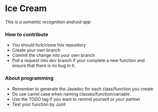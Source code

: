 # Ice	Cream

*This is a semantic recognition android app*

### How to contribute

- You should fork/clone this repository 
- Create your own branch
- Commit the change into your own branch 
- Pull a request into *dev* branch if your complete a new function and ensure that there is no bug in it.

### About programming

- Remember to generate the Javadoc for each class/function you create
- Do use camel case when naming classes/function/variable.
- Use the TODO tag if you want to remind yourself or your partner
- Test your function by Junit

